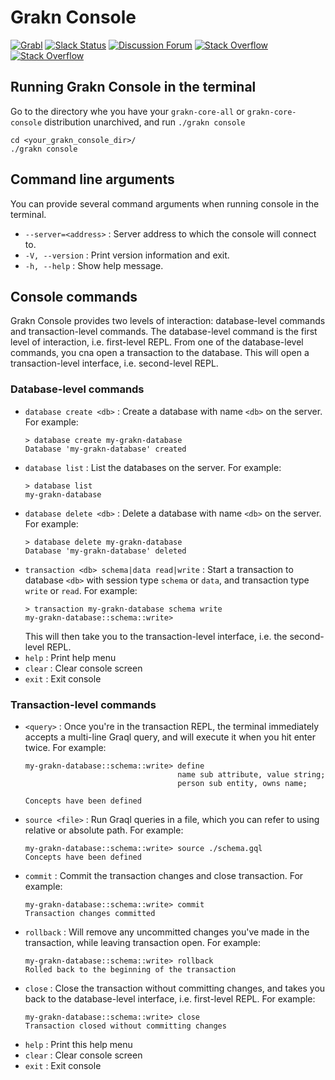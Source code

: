 # Grakn Console

[![Grabl](https://grabl.io/api/status/graknlabs/console/badge.svg)](https://grabl.io/graknlabs/console)
[![Slack Status](http://grakn-slackin.herokuapp.com/badge.svg)](https://grakn.ai/slack)
[![Discussion Forum](https://img.shields.io/discourse/https/discuss.grakn.ai/topics.svg)](https://discuss.grakn.ai)
[![Stack Overflow](https://img.shields.io/badge/stackoverflow-grakn-796de3.svg)](https://stackoverflow.com/questions/tagged/grakn)
[![Stack Overflow](https://img.shields.io/badge/stackoverflow-graql-3dce8c.svg)](https://stackoverflow.com/questions/tagged/graql)

## Running Grakn Console in the terminal

Go to the directory whe you have your `grakn-core-all` or `grakn-core-console` distribution unarchived, and run `./grakn console`
```
cd <your_grakn_console_dir>/
./grakn console
```

## Command line arguments

You can provide several command arguments when running console in the terminal.

- `--server=<address>` : Server address to which the console will connect to.
- `-V, --version` : Print version information and exit.
- `-h, --help` : Show help message.

## Console commands

Grakn Console provides two levels of interaction: database-level commands and transaction-level commands. The database-level command is the first level of interaction, i.e. first-level REPL. From one of the database-level commands, you cna open a transaction to the database. This will open a transaction-level interface, i.e. second-level REPL.

### Database-level commands

- `database create <db>` : Create a database with name `<db>` on the server. For example:
  ```
  > database create my-grakn-database
  Database 'my-grakn-database' created
  ```
- `database list` : List the databases on the server. For example:
  ```
  > database list
  my-grakn-database
  ```
- `database delete <db>` : Delete a database with name `<db>` on the server. For example:
  ```
  > database delete my-grakn-database
  Database 'my-grakn-database' deleted
  ```
- `transaction <db> schema|data read|write` : Start a transaction to database `<db>` with session type `schema` or `data`, and transaction type `write` or `read`. For example:
  ```
  > transaction my-grakn-database schema write
  my-grakn-database::schema::write>
  ```
  This will then take you to the transaction-level interface, i.e. the second-level REPL.
- `help` : Print help menu
- `clear` : Clear console screen
- `exit` : Exit console

### Transaction-level commands

- `<query>` : Once you're in the transaction REPL, the terminal immediately accepts a multi-line Graql query, and will execute it when you hit enter twice. For example:
  ```
  my-grakn-database::schema::write> define
                                    name sub attribute, value string;
                                    person sub entity, owns name;

  Concepts have been defined
  ```
- `source <file>` : Run Graql queries in a file, which you can refer to using relative or absolute path. For example:
  ```
  my-grakn-database::schema::write> source ./schema.gql
  Concepts have been defined
  ```
- `commit` : Commit the transaction changes and close transaction. For example:
  ```
  my-grakn-database::schema::write> commit
  Transaction changes committed
  ```
- `rollback` : Will remove any uncommitted changes you've made in the transaction, while leaving transaction open. For example:
  ```
  my-grakn-database::schema::write> rollback
  Rolled back to the beginning of the transaction
  ```
- `close` : Close the transaction without committing changes, and takes you back to the database-level interface, i.e. first-level REPL. For example:
  ```
  my-grakn-database::schema::write> close
  Transaction closed without committing changes
  ```
- `help` : Print this help menu
- `clear` : Clear console screen
- `exit` : Exit console

